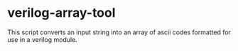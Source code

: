 # verilog-array-tool
This script converts an input string into an array of ascii codes formatted for use in a verilog module.
